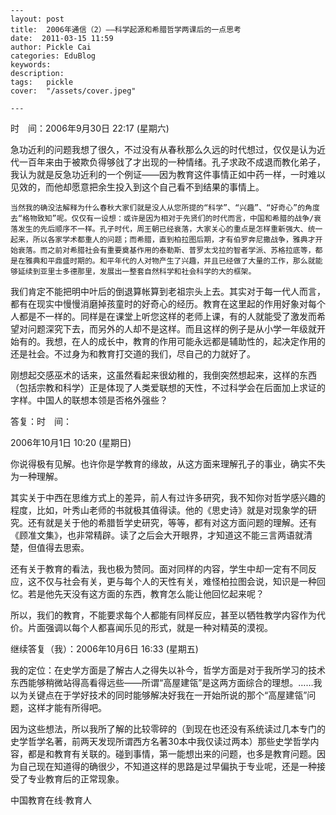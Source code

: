 
    ---
    layout: post  
    title:  2006年通信（2）——科学起源和希腊哲学两课后的一点思考  
    date:  2011-03-15 11:59  
    author: Pickle Cai  
    categories: EduBlog  
    keywords: 
    description:   
    tags:	pickle   
    cover:  "/assets/cover.jpeg"  

    ---  
    
时　间：2006年9月30日 22:17 (星期六)

急功近利的问题我想了很久，不过没有从春秋那么久远的时代想过，仅仅是认为近代一百年来由于被欺负得够戗了才出现的一种情绪。孔子求政不成退而教化弟子，我认为就是反急功近利的一个例证——因为教育这件事情正如中药一样，一时难以见效的，而他却愿意把余生投入到这个自己看不到结果的事情上。

    当然我的确没法解释为什么春秋大家们就是没人从您所提的“科学”、“兴趣”、“好奇心”的角度去“格物致知”呢。仅仅有一设想：或许是因为相对于先贤们的时代而言，中国和希腊的战争/衰落发生的先后顺序不一样。孔子时代，周王朝已经衰落，大家关心的重点是怎样重新强大、统一起来，所以各家学术都重人的问题；而希腊，直到柏拉图后期，才有伯罗奔尼撒战争，雅典才开始衰落。而之前对希腊社会有重要奠基作用的泰勒斯、普罗太戈拉的智者学派、苏格拉底等，都是在雅典和平鼎盛时期的。和平年代的人对物产生了兴趣，并且已经做了大量的工作，那么就能够延续到亚里士多德那里，发展出一整套自然科学和社会科学的大的框架。    

我们肯定不能把明中叶后的倒退算帐算到老祖宗头上去。其实对于每一代人而言，都有在现实中慢慢消磨掉孩童时的好奇心的经历。教育在这里起的作用好象对每个人都是不一样的。同样是在课堂上听您这样的老师上课，有的人就能受了激发而希望对问题深究下去，而另外的人却不是这样。而且这样的例子是从小学一年级就开始有的。我想，在人的成长中，教育的作用可能永远都是辅助性的，起决定作用的还是社会。不过身为和教育打交道的我们，尽自己的力就好了。    

刚想起交感巫术的话来，这虽然看起来很幼稚的，我倒突然想起来，这样的东西（包括宗教和科学）正是体现了人类爱联想的天性，不过科学会在后面加上求证的字样。中国人的联想本领是否格外强些？

答复：时　间：

2006年10月1日 10:20 (星期日)

你说得极有见解。也许你是学教育的缘故，从这方面来理解孔子的事业，确实不失为一种理解。



其实关于中西在思维方式上的差异，前人有过许多研究，我不知你对哲学感兴趣的程度，比如，叶秀山老师的书就极其值得读。他的《思史诗》就是对现象学的研究。还有就是关于他的希腊哲学史研究，等等，都有对这方面问题的理解。还有《顾准文集》，也非常精辟。读了之后会大开眼界，才知道这不能三言两语就清楚，但值得去思索。



还有关于教育的看法，我也极为赞同。面对同样的内容，学生中却一定有不同反应，这不仅与社会有关，更与每个人的天性有关，难怪柏拉图会说，知识是一种回忆。若是他先天没有这方面的东西，教育怎么能让他回忆起来呢？



所以，我们的教育，不能要求每个人都能有同样反应，甚至以牺牲教学内容作为代价。片面强调以每个人都喜闻乐见的形式，就是一种对精英的漠视。

继续答复（我）：2006年10月6日 16:33 (星期五)

我的定位：在史学方面是了解古人之得失以补今，哲学方面是对于我所学习的技术东西能够稍微站得高看得远些——所谓“高屋建瓴”是这两方面综合的理想。……我以为关键点在于学好技术的同时能够解决好我在一开始所说的那个“高屋建瓴”问题，这样才能有所得吧。

    

因为这些想法，所以我所了解的比较零碎的（到现在也还没有系统读过几本专门的史学哲学名著，前两天发现所谓西方名著30本中我仅读过两本）那些史学哲学内容，都是和教育有关联的。碰到事情，第一能想出来的问题，也多是教育问题。因为自己现在知道得的确很少，不知道这样的思路是过早偏执于专业呢，还是一种接受了专业教育后的正常现象。



										

		    
 中国教育在线·教育人


